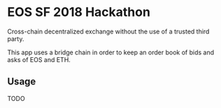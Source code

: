 # EOS SF 2018 Hackathon
Cross-chain decentralized exchange without the use of a trusted third party.

This app uses a bridge chain in order to keep an order book of bids and asks of EOS and ETH.

## Usage
TODO

